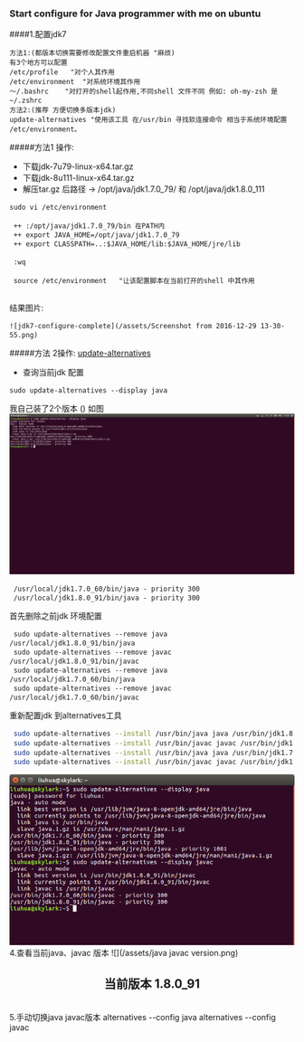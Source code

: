 ### Start configure for Java programmer with me on ubuntu

####1.配置jdk7 
  
  ```shell
  方法1:(都版本切换需要修改配置文件重启机器 "麻烦)
  有3个地方可以配置  
  /etc/profile   "对个人其作用
  /etc/environment  "对系统环境其作用 
  ～/.bashrc    "对打开的shell起作用,不同shell 文件不同 例如: oh-my-zsh 是 ~/.zshrc
  方法2:(推荐 方便切换多版本jdk)
  update-alternatives "使用该工具 在/usr/bin 寻找软连接命令 相当于系统环境配置 /etc/environment。
  
  ```
  
  #####方法1 操作:
  - 下载jdk-7u79-linux-x64.tar.gz
  - 下载jdk-8u111-linux-x64.tar.gz
  - 解压tar.gz 后路径 -> /opt/java/jdk1.7.0_79/  和 /opt/java/jdk1.8.0_111 
  ```shell
  sudo vi /etc/environment 
   
   ++ :/opt/java/jdk1.7.0_79/bin 在PATH内
   ++ export JAVA_HOME=/opt/java/jdk1.7.0_79
   ++ export CLASSPATH=..:$JAVA_HOME/lib:$JAVA_HOME/jre/lib
   
   :wq
   
   source /etc/environment   "让该配置脚本在当前打开的shell 中其作用
        
  ```
   结果图片:
   
    ![jdk7-configure-complete](/assets/Screenshot from 2016-12-29 13-30-55.png)
    

   #####方法 2操作: [update-alternatives](http://yusan.github.io/blog/2014/11/21/zai-linuxxia-an-zhuang-duo-ge-jdkban-ben/)
   
   - 查询当前jdk 配置
   ```shell
   sudo update-alternatives --display java 

   ```
   我自己装了2个版本 ()
   如图![](/assets/display_java.png)
   ```shell
    /usr/local/jdk1.7.0_60/bin/java - priority 300
    /usr/local/jdk1.8.0_91/bin/java - priority 300
   ```
   首先删除之前jdk 环境配置 
   ```shell
    sudo update-alternatives --remove java /usr/local/jdk1.8.0_91/bin/java
    sudo update-alternatives --remove javac /usr/local/jdk1.8.0_91/bin/javac
    sudo update-alternatives --remove java /usr/local/jdk1.7.0_60/bin/java
    sudo update-alternatives --remove javac /usr/local/jdk1.7.0_60/bin/javac
   ```
   重新配置jdk 到alternatives工具
   ```bash
    sudo update-alternatives --install /usr/bin/java java /usr/bin/jdk1.8.0_91/bin/java 300
    sudo update-alternatives --install /usr/bin/javac javac /usr/bin/jdk1.8.0_91/bin/javac 300
    sudo update-alternatives --install /usr/bin/java java /usr/bin/jdk1.7.0_60/bin/java 300
    sudo update-alternatives --install /usr/bin/javac javac /usr/bin/jdk1.7.0_60/bin/javac 300
```
  ![](/assets/jdk_configure.png)
  4.查看当前java、javac 版本
  ![](/assets/java javac version.png)
                   <h2 style="text-align:center">当前版本 1.8.0_91 </h2>  
  5.手动切换java javac版本
  alternatives --config java
  alternatives --config javac

 
    
    
    
